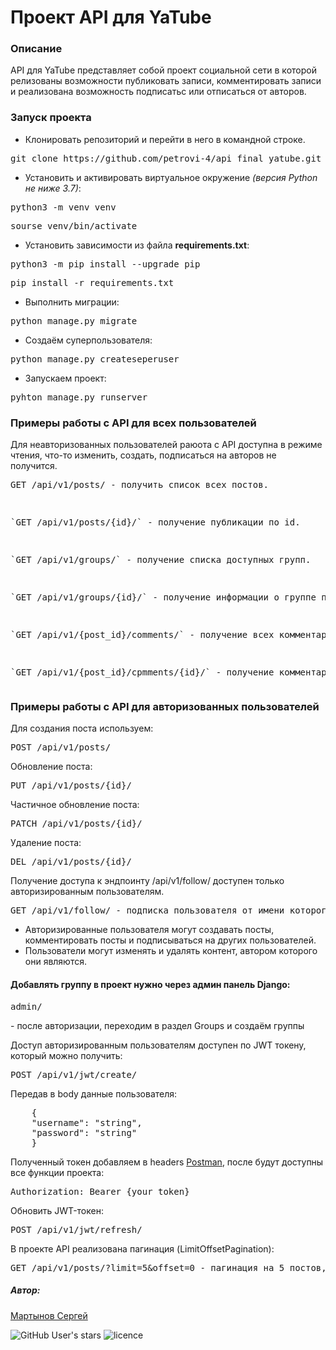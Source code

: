 <h1>Проект API для YaTube</h1>

<h3>Описание</h3>

API для YaTube представляет собой проект социальной сети в которой релизованы возможности публиковать записи, комментировать записи и реализована возможность подписатьс или отписаться от авторов.

<h3>Запуск проекта</h3>

- Клонировать репозиторий и перейти в него в командной строке.
<p><pre>git clone https://github.com/petrovi-4/api_final_yatube.git</pre></p>

- Установить и активировать виртуальное окружение *(версия Python не ниже 3.7)*:
<p><pre>python3 -m venv venv</pre></p>
<p><pre>sourse venv/bin/activate</pre></p>

- Установить зависимости из файла **requirements.txt**:
<p><pre>python3 -m pip install --upgrade pip</pre></p>
<p><pre>pip install -r requirements.txt</pre></p>

- Выполнить миграции:
<p><pre>python manage.py migrate</pre></p>

- Создаём суперпользователя:
<p><pre>python manage.py createseperuser</pre></p>

- Запускаем проект:
<p><pre>pyhton manage.py runserver</pre></p>

<h3>Примеры работы с API для всех пользователей</h3>

Для неавторизованных пользователей раюота с API доступна в режиме чтения, что-то изменить, создать, подписаться на авторов не получится.
<p><pre>GET /api/v1/posts/ - получить список всех постов.</p>
<p>`GET /api/v1/posts/{id}/` - получение публикации по id.</p>
<p>`GET /api/v1/groups/` - получение списка доступных групп.</p>
<p>`GET /api/v1/groups/{id}/` - получение информации о группе по id.</p>
<p>`GET /api/v1/{post_id}/comments/` - получение всех комментариев поста.</p>
<p>`GET /api/v1/{post_id}/cpmments/{id}/` - получение комментария к посту по id</pre></p>

<h3>Примеры работы с API для авторизованных пользователей</h3>

Для создания поста используем:
<p><pre>POST /api/v1/posts/</pre></p>
Обновление поста:
<p><pre>PUT /api/v1/posts/{id}/</pre></p>
Частичное обновление поста:
<p><pre>PATCH /api/v1/posts/{id}/</pre></p>
Удаление поста:
<p><pre>DEL /api/v1/posts/{id}/</pre></p>
Получение доступа к эндпоинту /api/v1/follow/ доступен только авторизированным пользователям.
<p><pre>GET /api/v1/follow/ - подписка пользователя от имени которого сделан запрос на пользователя переданного в теле запроса.</pre></p>

- Авторизированные пользователя могут создавать посты, комментировать посты и подписываться на других пользователей.
- Пользователи могут изменять и удалять контент, автором которого они являются.

<h4>Добавлять группу в проект нужно через админ панель Django:</h4>

<pre>admin/</pre> - после авторизации, переходим в раздел Groups и создаём группы

Доступ авторизированным пользователям доступен по JWT токену, который можно получить:
<p><pre>POST /api/v1/jwt/create/</pre></p>
Передав в body данные пользователя:
    <pre>
    {
    "username": "string", 
    "password": "string"
    }</pre>
    
Полученный токен добавляем в headers [Postman](https://www.postman.com/downloads/ "Postman"), после будут доступны все функции проекта:

<pre>Authorization: Bearer {your_token}</pre>
Обновить JWT-токен:
<pre>POST /api/v1/jwt/refresh/</pre>
В проекте API реализована пагинация (LimitOffsetPagination):
<pre>GET /api/v1/posts/?limit=5&offset=0 - пагинация на 5 постов, начиная с первого</pre>


<h5>Автор:</h5>

[Мартынов Сергей](https://github.com/petrovi-4 "petrovi-4") 

![GitHub User's stars](https://img.shields.io/github/stars/petrovi-4?label=Stars&style=social)
![licence](https://img.shields.io/badge/licence-GPL--3.0-green)
